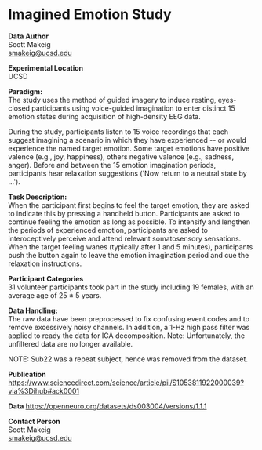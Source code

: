 # Imagined Emotion Study  


**Data Author**  
Scott Makeig   
smakeig@ucsd.edu  

**Experimental Location**   
UCSD  


 **Paradigm:**    
The study uses the method of guided imagery to induce resting, eyes-closed participants using voice-guided imagination to enter distinct 15 emotion states during acquisition of high-density EEG data.  

During the study, participants listen to 15 voice recordings that each suggest imagining a scenario in which they have experienced -- or would experience the named target emotion. Some target emotions have positive valence (e.g., joy, happiness), others negative valence (e.g., sadness, anger). Before and between the 15 emotion imagination periods, participants hear relaxation suggestions ('Now return to a neutral state by ...').  


**Task Description:**   
When the participant first begins to feel the target emotion, they are asked to indicate this by pressing a handheld button. Participants are asked to continue feeling the emotion as long as possible. To intensify and lengthen the periods of experienced emotion, participants are asked to interoceptively perceive and attend relevant somatosensory sensations. When the target feeling wanes (typically after 1 and 5 minutes), participants push the button again to leave the emotion imagination period and cue the relaxation instructions.  


**Participant Categories**  
31 volunteer participants took part in the study including 19 females, with an average age of 25 ± 5 years.


**Data Handling:**   
The raw data have been preprocessed to fix confusing event codes and to remove excessively noisy channels. In addition, a 1-Hz high pass filter was applied to ready the data for ICA decomposition. Note: Unfortunately, the unfiltered data are no longer available.

NOTE: Sub22 was a repeat subject, hence was removed from the dataset.


**Publication**    
https://www.sciencedirect.com/science/article/pii/S1053811922000039?via%3Dihub#ack0001  

**Data**
https://openneuro.org/datasets/ds003004/versions/1.1.1  


**Contact Person**    
Scott Makeig    
smakeig@ucsd.edu
